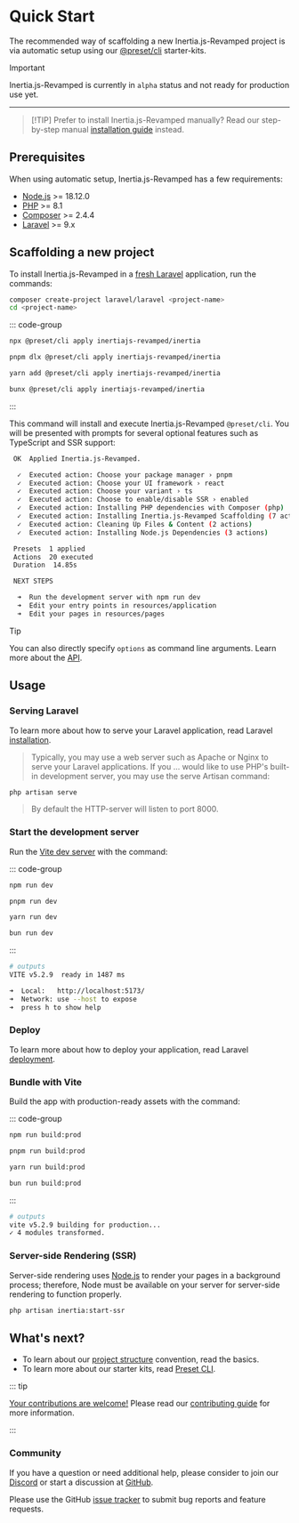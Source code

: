 # Quick Start

The recommended way of scaffolding a new Inertia.js-Revamped project is via automatic setup using our [@preset/cli](https://preset.dev) starter-kits.

> [!IMPORTANT]
> Inertia.js-Revamped is currently in `alpha` status and not ready for production use yet.

---

> [!TIP] Prefer to install Inertia.js-Revamped manually?
> Read our step-by-step manual [installation guide](/guide/integrations/laravel/installation) instead.

## Prerequisites

When using automatic setup, Inertia.js-Revamped has a few requirements:

* [Node.js](https://nodejs.org/en/) >= 18.12.0
* [PHP](https://www.php.net/manual/de/intro-whatis.php) >= 8.1
* [Composer](https://getcomposer.org/) >= 2.4.4
* [Laravel](https://laravel.com/) >= 9.x

## Scaffolding a new project

To install Inertia.js-Revamped in a [fresh Laravel](https://laravel.com/docs/11.x/installation) application, run the commands:

```sh [composer]
composer create-project laravel/laravel <project-name>
cd <project-name>
```

::: code-group

```sh [npm]
npx @preset/cli apply inertiajs-revamped/inertia
```

```sh [pnpm]
pnpm dlx @preset/cli apply inertiajs-revamped/inertia
```

```sh [yarn]
yarn add @preset/cli apply inertiajs-revamped/inertia
```

```sh [bun]
bunx @preset/cli apply inertiajs-revamped/inertia
```

:::

This command will install and execute Inertia.js-Revamped `@preset/cli`. You will be presented with prompts for several optional features such as TypeScript and SSR support:

```sh
 OK  Applied Inertia.js-Revamped.

  ✓  Executed action: Choose your package manager › pnpm
  ✓  Executed action: Choose your UI framework › react
  ✓  Executed action: Choose your variant › ts
  ✓  Executed action: Choose to enable/disable SSR › enabled
  ✓  Executed action: Installing PHP dependencies with Composer (php)
  ✓  Executed action: Installing Inertia.js-Revamped Scaffolding (7 actions)
  ✓  Executed action: Cleaning Up Files & Content (2 actions)
  ✓  Executed action: Installing Node.js Dependencies (3 actions)

 Presets  1 applied
 Actions  20 executed
 Duration  14.85s

 NEXT STEPS

  ➜  Run the development server with npm run dev
  ➜  Edit your entry points in resources/application
  ➜  Edit your pages in resources/pages
```

> [!TIP]
> You can also directly specify `options` as command line arguments. Learn more about the [API](/api/preset-cli#options).

## Usage

### Serving Laravel

To learn more about how to serve your Laravel application, read Laravel [installation](https://laravel.com/docs/4.2/quick#installation).

> Typically, you may use a web server such as Apache or Nginx to serve your Laravel applications. If you ... would like to use PHP's built-in development server, you may use the serve Artisan command:

```sh
php artisan serve
```

> By default the HTTP-server will listen to port 8000.

### Start the development server

Run the [Vite dev server](https://vitejs.dev/config/server-options.html) with the command:

::: code-group

```sh [npm]
npm run dev
```

```sh [pnpm]
pnpm run dev
```

```sh [yarn]
yarn run dev
```

```sh [bun]
bun run dev
```

:::

```sh
# outputs
VITE v5.2.9  ready in 1487 ms

➜  Local:   http://localhost:5173/
➜  Network: use --host to expose
➜  press h to show help
```

### Deploy

To learn more about how to deploy your application, read Laravel [deployment](https://laravel.com/docs/11.x/deployment).

### Bundle with Vite

Build the app with production-ready assets with the command:

::: code-group

```sh [npm]
npm run build:prod
```

```sh [pnpm]
pnpm run build:prod
```

```sh [yarn]
yarn run build:prod
```

```sh [bun]
bun run build:prod
```

:::

```sh
# outputs
vite v5.2.9 building for production...
✓ 4 modules transformed.
```

### Server-side Rendering (SSR)

Server-side rendering uses [Node.js](https://nodejs.org/en/) to render your pages in a background process; therefore, Node must be available on your server for server-side rendering to function properly.

```sh
php artisan inertia:start-ssr
```

## What's next?

* To learn about our [project structure](/guide/basics/project-structure) convention, read the basics.
* To learn more about our starter kits, read [Preset CLI](/api/preset-cli).

::: tip

<ins>Your contributions are welcome!</ins> Please read our [contributing guide](https://github.com/inertiajs-revamped/inertia/blob/main/CONTRIBUTING.md) for more information.

:::

### Community

If you have a question or need additional help, please consider to join our [Discord](https://discord.gg/Hn5bDDvTKX) or start a discussion at [GitHub](https://github.com/inertiajs-revamped/inertia/discussions).

Please use the GitHub [issue tracker](https://github.com/inertiajs-revamped/inertia/issues) to submit bug reports and feature requests.
